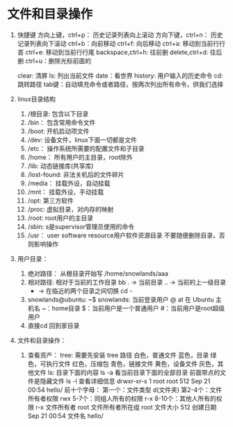# 文件和目录操作
 
1. 快捷键
    方向上键，ctrl+p： 历史记录列表向上滚动
    方向下键，ctrl+n： 历史记录列表向下滚动
    ctrl+b：向前移动
    ctrl+f: 向后移动
    ctrl+a: 移动到当前行行首
    ctrl+e: 移动到当前行行尾
    backspace,ctrl+h: 往前删
    delete,ctrl+d: 往后删
    ctrl+u：删除光标前面的

    clear: 清屏
    ls: 列出当前文件
    date：看世界
    history: 用户输入的历史命令
    cd: 跳转路径
    tab键：自动填充命令或者路径，按两次列出所有命令，供我们选择
2. linux目录结构
    1. /根目录:  包含以下目录
    2. /bin：   包含常用命令文件
    3. /boot:   开机启动项文件
    4. /dev:    设备文件，linux下面一切都是文件
    5. /etc：   操作系统所需要的配置文件和子目录
    6. /home：  所有用户的主目录，root除外
    7. /lib:    动态链接库(共享库)
    8. /lost-found: 非法关机后的文件碎片
    9. /media： 挂载外设，自动挂载
    10. /mnt：  挂载外设，手动挂载
    11. /opt:   第三方软件
    12. /proc:  虚拟目录，对内存的映射
    13. /root:  root用户的主目录
    14. /sbin:  s是supervisor管理员使用的命令
    15. /usr：   user software resource用户软件资源目录
    不要随便删除目录，否则影响操作    

3. 用户目录：
    1. 绝对路径： 从根目录开始写 /home/snowlands/aaa
    2. 相对路径:  相对于当前的工作目录 bb
        . -> 当前目录
        .. -> 当前的上一级目录
        - -> 在临近的两个目录之间切换 cd -
    3. snowlands@ubuntu: ~$
        snowlands: 当前登录用户
        @ at 在
        Ubuntu 主机名
        ~：home目录
        $：当前用户是一个普通用户
        #：当前用户是root超级用户
    4. 直接cd 回到家目录
4. 文件和目录操作：
    1. 查看资产：
    tree:  需要先安装
           tree 路径 
            白色，普通文件
            蓝色，目录
            绿色，可执行文件
            红色，压缩包
            青色，链接文件
            黄色，设备文件
            灰色，其他文件
    ls: 目录下面的内容
        ls -a 看当前目录下面的全部目录
        前面带点的文件是隐藏文件
        ls -l 查看详细信息
            drwxr-xr-x 1 root root 512 Sep 21 00:54 hello/
            前十个字母：
            第一个：文件类型 d(文件夹)
            第2-4个：文件所有者权限 rwx
            5-7个：同组人所有的权限 r-x
            8-10个：其他人所有的权限 r-x
            文件所有者 root
            文件所有者所在组 root
            文件大小 512
            创建日期 Sep 21 00:54
            文件名 hello/